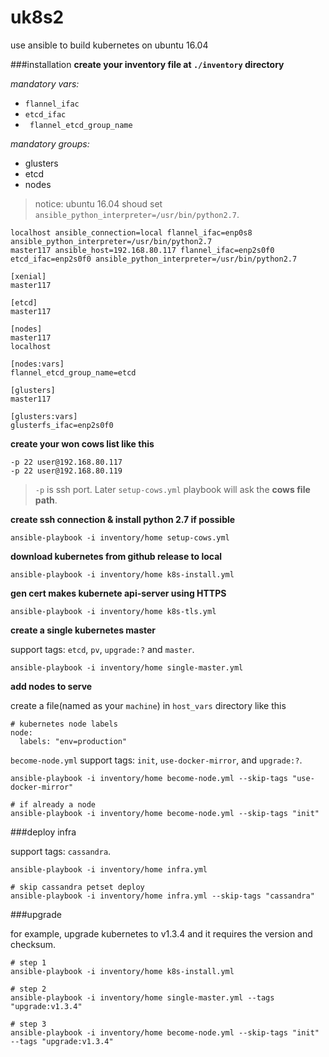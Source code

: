 # uk8s2
use ansible to build kubernetes on ubuntu 16.04

###installation
**create your inventory file at `./inventory` directory**

*mandatory vars:*

- `flannel_ifac`
- `etcd_ifac`
- ` flannel_etcd_group_name`

*mandatory groups:*

- glusters
- etcd
- nodes

> notice: ubuntu 16.04 shoud set `ansible_python_interpreter=/usr/bin/python2.7`.

```
localhost ansible_connection=local flannel_ifac=enp0s8 ansible_python_interpreter=/usr/bin/python2.7
master117 ansible_host=192.168.80.117 flannel_ifac=enp2s0f0 etcd_ifac=enp2s0f0 ansible_python_interpreter=/usr/bin/python2.7

[xenial]
master117

[etcd]
master117

[nodes]
master117
localhost

[nodes:vars]
flannel_etcd_group_name=etcd

[glusters]
master117

[glusters:vars]
glusterfs_ifac=enp2s0f0
```
**create your won cows list like this**

```
-p 22 user@192.168.80.117
-p 22 user@192.168.80.119
```
> `-p` is ssh port. Later `setup-cows.yml` playbook will ask the **cows file path**.

**create ssh connection & install python 2.7 if possible**

```ansible-playbook -i inventory/home setup-cows.yml```

**download kubernetes from github release to local**

```
ansible-playbook -i inventory/home k8s-install.yml
```

**gen cert makes kubernete api-server using HTTPS**

```
ansible-playbook -i inventory/home k8s-tls.yml
```

**create a single kubernetes master**

support tags: `etcd`, `pv`, `upgrade:?` and `master`.

```
ansible-playbook -i inventory/home single-master.yml
```

**add nodes to serve**

create a file(named as your `machine`) in `host_vars` directory like this

```
# kubernetes node labels
node:
  labels: "env=production"
```

`become-node.yml` support tags: `init`, `use-docker-mirror`, and `upgrade:?`.

```
ansible-playbook -i inventory/home become-node.yml --skip-tags "use-docker-mirror"

# if already a node
ansible-playbook -i inventory/home become-node.yml --skip-tags "init"
```

###deploy infra

support tags: `cassandra`.

```
ansible-playbook -i inventory/home infra.yml

# skip cassandra petset deploy
ansible-playbook -i inventory/home infra.yml --skip-tags "cassandra"
```

###upgrade

for example, upgrade kubernetes to v1.3.4 and it requires the version and checksum.

```
# step 1
ansible-playbook -i inventory/home k8s-install.yml

# step 2
ansible-playbook -i inventory/home single-master.yml --tags "upgrade:v1.3.4"

# step 3
ansible-playbook -i inventory/home become-node.yml --skip-tags "init" --tags "upgrade:v1.3.4"
```

